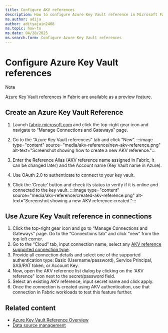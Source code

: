 ```yaml
---
title: Configure AKV references
description: How to configure Azure Key Vault reference in Microsoft Fabric
ms.author: adija
author: adityajain2408
ms.topic: how-to
ms.date: 04/28/2025
ms.search.form: Configure Azure Key Vault references
---
```

# Configure Azure Key Vault references
>[!NOTE]
>Azure Key Vault references in Fabric are available as a preview feature.

## Create an Azure Key Vault Reference

1. Launch [fabric.microsoft.com](https://app.fabric.microsoft.com/) and click the top-right gear icon and navigate to “Manage Connections and Gateways” page. 
2. Go to the “Azure Key Vault references” tab and click “New”.
    :::image type="content" source="media/akv-reference/new-akv-reference.png" alt-text="Screenshot showing how to create a new AKV reference.":::

3. Enter the Reference Alias (AKV reference name assigned in Fabric, it can be changed later) and the Account name (Key Vault name in Azure).
4. Use OAuth 2.0 to authenticate to connect to your key vault.
5. Click the ‘Create’ button and check its status to verify if it is online and connected to the key vault.
    :::image type="content" source="media/akv-reference/created-akv-reference.png" alt-text="Screenshot showing a new AKV reference created.":::

## Use Azure Key Vault reference in connections
1. Click the top-right gear icon and go to “Manage Connections and Gateways” page. Go to the “Connections tab” and click “new” from the top left corner.   
2. Go to the “Cloud” tab, input connection name, select any [AKV reference supported connection type](../data-factory/azure-key-vault-reference-overview.md). 
3. Provide all connection details and select one of the supported authentication type: Basic (Username/password), Service Principal, SAS/PAT token, or Account Key.
4. Now, open the AKV reference list dialog by clicking on the 'AKV reference" icon next to the secret/password field.
5. Select an existing AKV reference, input secret name and click apply.
6. Once the connection is created using AKV authentication, use that connection in Fabric workloads to test this feature further. 

## Related content
- [Azure Key Vault Reference Overview](../data-factory/azure-key-vault-reference-overview.md)
- [Data source management](data-source-management.md)
